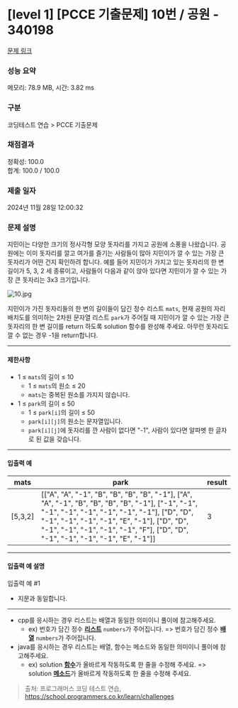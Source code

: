 # [level 1] [PCCE 기출문제] 10번 / 공원 - 340198 

[문제 링크](https://school.programmers.co.kr/learn/courses/30/lessons/340198) 

### 성능 요약

메모리: 78.9 MB, 시간: 3.82 ms

### 구분

코딩테스트 연습 > PCCE 기출문제

### 채점결과

정확성: 100.0<br/>합계: 100.0 / 100.0

### 제출 일자

2024년 11월 28일 12:00:32

### 문제 설명

<p>지민이는 다양한 크기의 정사각형 모양 돗자리를 가지고 공원에 소풍을 나왔습니다. 공원에는 이미 돗자리를 깔고 여가를 즐기는 사람들이 많아 지민이가 깔 수 있는 가장 큰 돗자리가 어떤 건지 확인하려 합니다. 예를 들어 지민이가 가지고 있는 돗자리의 한 변 길이가 5, 3, 2 세 종류이고, 사람들이 다음과 같이 앉아 있다면 지민이가 깔 수 있는 가장 큰 돗자리는 3x3 크기입니다.</p>

<p><img src="https://grepp-programmers.s3.ap-northeast-2.amazonaws.com/files/production/b303f9e8-1d3e-4e44-a75e-e8deb64c8e6c/10.jpg" title="" alt="10.jpg"></p>

<p>지민이가 가진 돗자리들의 한 변의 길이들이 담긴 정수 리스트 <code>mats</code>, 현재 공원의 자리 배치도를 의미하는 2차원 문자열 리스트 <code>park</code>가 주어질 때 지민이가 깔 수 있는 가장 큰 돗자리의 한 변 길이를 return 하도록 solution 함수를 완성해 주세요. 아무런 돗자리도 깔 수 없는 경우 -1을 return합니다.</p>

<hr>

<h4>제한사항</h4>

<ul>
<li>1 ≤ <code>mats</code>의 길이 ≤ 10

<ul>
<li>1 ≤ <code>mats</code>의 원소 ≤ 20</li>
<li><code>mats</code>는 중복된 원소를 가지지 않습니다.</li>
</ul></li>
<li>1 ≤ <code>park</code>의 길이 ≤ 50

<ul>
<li>1 ≤ <code>park[i]</code>의 길이 ≤ 50</li>
<li><code>park[i][j]</code>의 원소는 문자열입니다.</li>
<li><code>park[i][j]</code>에 돗자리를 깐 사람이 없다면 "-1", 사람이 있다면 알파벳 한 글자로 된 값을 갖습니다.</li>
</ul></li>
</ul>

<hr>

<h4>입출력 예</h4>
<table class="table">
        <thead><tr>
<th>mats</th>
<th>park</th>
<th>result</th>
</tr>
</thead>
        <tbody><tr>
<td>[5,3,2]</td>
<td>[["A", "A", "-1", "B", "B", "B", "B", "-1"], ["A", "A", "-1", "B", "B", "B", "B", "-1"], ["-1", "-1", "-1", "-1", "-1", "-1", "-1", "-1"], ["D", "D", "-1", "-1", "-1", "-1", "E", "-1"], ["D", "D", "-1", "-1", "-1", "-1", "-1", "F"], ["D", "D", "-1", "-1", "-1", "-1", "E", "-1"]]</td>
<td>3</td>
</tr>
</tbody>
      </table>
<hr>

<h4>입출력 예 설명</h4>

<p>입출력 예 #1</p>

<ul>
<li>지문과 동일합니다.</li>
</ul>

<hr>

<ul>
<li>cpp를 응시하는 경우 리스트는 배열과 동일한 의미이니 풀이에 참고해주세요.

<ul>
<li>ex) 번호가 담긴 정수 <u><strong>리스트</strong></u> <code>numbers</code>가 주어집니다. =&gt; 번호가 담긴 정수 <u><strong>배열</strong></u> <code>numbers</code>가 주어집니다.</li>
</ul></li>
<li>java를 응시하는 경우 리스트는 배열, 함수는 메소드와 동일한 의미이니 풀이에 참고해주세요.

<ul>
<li>ex) solution <u><strong>함수</strong></u>가 올바르게 작동하도록 한 줄을 수정해 주세요. =&gt; solution <u><strong>메소드</strong></u>가 올바르게 작동하도록 한 줄을 수정해 주세요.</li>
</ul></li>
</ul>


> 출처: 프로그래머스 코딩 테스트 연습, https://school.programmers.co.kr/learn/challenges